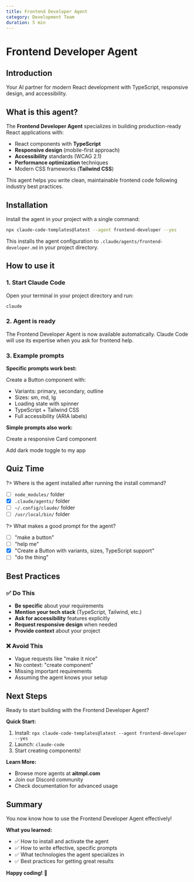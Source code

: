 ```yaml
---
title: Frontend Developer Agent
category: Development Team
duration: 5 min
---
```


# Frontend Developer Agent

## Introduction

Your AI partner for modern React development with TypeScript, responsive design, and accessibility.

## What is this agent?

The **Frontend Developer Agent** specializes in building production-ready React applications with:

- React components with **TypeScript**
- **Responsive design** (mobile-first approach)
- **Accessibility** standards (WCAG 2.1)
- **Performance optimization** techniques
- Modern CSS frameworks (**Tailwind CSS**)

This agent helps you write clean, maintainable frontend code following industry best practices.

## Installation

Install the agent in your project with a single command:

```bash
npx claude-code-templates@latest --agent frontend-developer --yes
```

This installs the agent configuration to `.claude/agents/frontend-developer.md` in your project directory.

## How to use it

### 1. Start Claude Code

Open your terminal in your project directory and run:

```bash
claude
```

### 2. Agent is ready

The Frontend Developer Agent is now available automatically. Claude Code will use its expertise when you ask for frontend help.

### 3. Example prompts

**Specific prompts work best:**

Create a Button component with:
- Variants: primary, secondary, outline
- Sizes: sm, md, lg
- Loading state with spinner
- TypeScript + Tailwind CSS
- Full accessibility (ARIA labels)

**Simple prompts also work:**

Create a responsive Card component

Add dark mode toggle to my app

## Quiz Time

?> Where is the agent installed after running the install command?
- [ ] `node_modules/` folder
- [x] `.claude/agents/` folder
- [ ] `~/.config/claude/` folder
- [ ] `/usr/local/bin/` folder

?> What makes a good prompt for the agent?
- [ ] "make a button"
- [ ] "help me"
- [x] "Create a Button with variants, sizes, TypeScript support"
- [ ] "do the thing"

## Best Practices

### ✅ Do This

- **Be specific** about your requirements
- **Mention your tech stack** (TypeScript, Tailwind, etc.)
- **Ask for accessibility** features explicitly
- **Request responsive design** when needed
- **Provide context** about your project

### ❌ Avoid This

- Vague requests like "make it nice"
- No context: "create component"
- Missing important requirements
- Assuming the agent knows your setup

## Next Steps

Ready to start building with the Frontend Developer Agent?

**Quick Start:**

1. Install: `npx claude-code-templates@latest --agent frontend-developer --yes`
2. Launch: `claude-code`
3. Start creating components!

**Learn More:**

- Browse more agents at **aitmpl.com**
- Join our Discord community
- Check documentation for advanced usage

## Summary

You now know how to use the Frontend Developer Agent effectively!

**What you learned:**

- ✅ How to install and activate the agent
- ✅ How to write effective, specific prompts
- ✅ What technologies the agent specializes in
- ✅ Best practices for getting great results

**Happy coding!** 🚀
